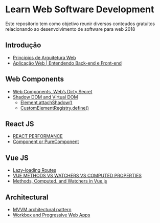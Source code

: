 # Learn Web Software Development

Este repositorio tem como objetivo reunir diversos conteudos gratuitos relacionando ao desenvolvimento de software para web 2018

## Introdução

- [Principios de Arquitetura Web](http://www.argonavis.com.br/cursos/web/WebDesign_1.pdf)
- [Aplicação Web | Entendendo Back-end e Front-end](https://www.youtube.com/watch?v=EEeLl-M5YmI)


## Web Components
- [Web Components, Web’s Dirty Secret](https://codeburst.io/web-components-webs-dirty-secret-903cc85847dd)
- [Shadow DOM and Virtual DOM](https://vuejsfeed.com/blog/learn-the-differences-between-shadow-dom-and-virtual-dom)
  - [Element.attachShadow()
](https://developer.mozilla.org/en-US/docs/Web/API/Element/attachShadow)
  - [CustomElementRegistry.define()](https://developer.mozilla.org/en-US/docs/Web/API/CustomElementRegistry/define)

## React JS
- [REACT PERFORMANCE](https://www.youtube.com/watch?v=Pgof13lQ7-I)
- [Component or PureComponent](https://codeburst.io/when-to-use-component-or-purecomponent-a60cfad01a81)

## Vue JS

- [Lazy-loading Routes](https://alligator.io/vuejs/lazy-loading-routes/)
- [VUE METHODS VS WATCHERS VS COMPUTED PROPERTIES](https://flaviocopes.com/vue-methods-watchers-computed-properties/)
- [Methods, Computed, and Watchers in Vue.js](https://css-tricks.com/methods-computed-and-watchers-in-vue-js/)


## Architectural
- [MVVM architectural pattern](https://www.packtpub.com/mapt/book/web_development/9781786469946/2/ch02lvl1sec18/mvvm-architectural-pattern)
- [Workbox and Progressive Web Apps](https://developers.google.com/web/tools/workbox/)
